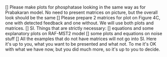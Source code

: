 [] Please make plots for phosphatase looking in the same way as for Prabakaran model. No need to present matrices on picture, but the overall look should be the same
[] Please prepare 2 matrices for plot on Figure 4C, one with detected feedback and one without. We will use both plots and matrices.
[] SI. Things that are strictly necessary:
    [] equations and some explanatory plots on RAF-MST2 model
    [] some plots and equations on noise stuff
[] All the examples that do not have matrices will not go into SI. Here it's up to you, what you want to be presented and what not. To me it's OK with what we have now, but you did much more, so it's up to you to decide.


